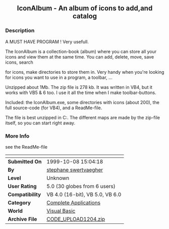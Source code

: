 ﻿<div align="center">

## IconAlbum \- An album of icons to add,and catalog


</div>

### Description

A MUST HAVE PROGRAM ! Very usefull.

The IconAlbum is a collection-book (album) where you can store all your icons and view them at the same time. You can add, delete, move, save icons, search

for icons, make directories to store them in. Very handy when you're looking for icons you want to use in a program, a toolbar, ...

Unzipped about 1Mb. The zip file is 278 kb. It was written in VB4, but it works with VB5 & 6 too. I use it all the time when I make toolbar-buttons.

Included: the IconAlbum.exe, some directories with icons (about 200), the full source-code (for VB4), and a ReadMe-file.

The file is best unzipped in C:\. The different maps are made by the zip-file itself, so you can start right away.
 
### More Info
 
see the ReadMe-file


<span>             |<span>
---                |---
**Submitted On**   |1999-10-08 15:04:18
**By**             |[stephane swertvaegher](https://github.com/Planet-Source-Code/PSCIndex/blob/master/ByAuthor/stephane-swertvaegher.md)
**Level**          |Unknown
**User Rating**    |5.0 (30 globes from 6 users)
**Compatibility**  |VB 4\.0 \(16\-bit\), VB 5\.0, VB 6\.0
**Category**       |[Complete Applications](https://github.com/Planet-Source-Code/PSCIndex/blob/master/ByCategory/complete-applications__1-27.md)
**World**          |[Visual Basic](https://github.com/Planet-Source-Code/PSCIndex/blob/master/ByWorld/visual-basic.md)
**Archive File**   |[CODE\_UPLOAD1204\.zip](https://github.com/Planet-Source-Code/stephane-swertvaegher-iconalbum-an-album-of-icons-to-add-and-catalog__1-3931/archive/master.zip)








